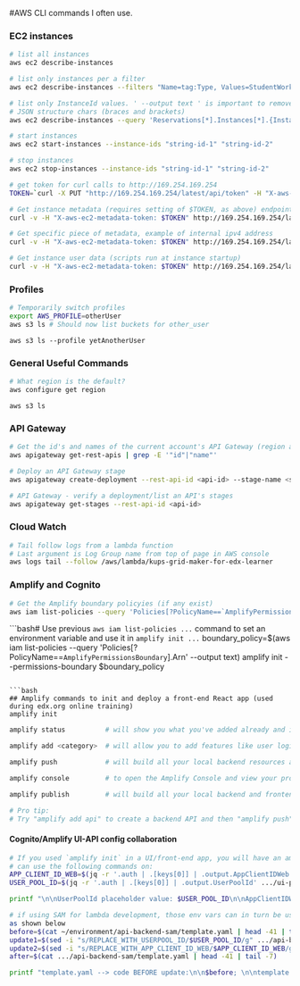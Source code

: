 #AWS CLI commands I often use.

### EC2 instances
```bash
# list all instances
aws ec2 describe-instances
```

```bash
# list only instances per a filter
aws ec2 describe-instances --filters "Name=tag:Type, Values=StudentWorkstation"
```

```bash
# list only InstanceId values. ' --output text ' is important to remove the 
# JSON structure chars (braces and brackets)
aws ec2 describe-instances --query 'Reservations[*].Instances[*].{Instance:InstanceId}' --output text
```

```bash
# start instances
aws ec2 start-instances --instance-ids "string-id-1" "string-id-2"
```

```bash
# stop instances
aws ec2 stop-instances --instance-ids "string-id-1" "string-id-2"
```

```bash
# get token for curl calls to http://169.254.169.254
TOKEN=`curl -X PUT "http://169.254.169.254/latest/api/token" -H "X-aws-ec2-metadata-token-ttl-seconds: 21600"`
```

```bash
# Get instance metadata (requires setting of $TOKEN, as above) endpoints
curl -v -H "X-aws-ec2-metadata-token: $TOKEN" http://169.254.169.254/latest/meta-data/
```

```bash
# Get specific piece of metadata, example of internal ipv4 address
curl -v -H "X-aws-ec2-metadata-token: $TOKEN" http://169.254.169.254/latest/meta-data/local-ipv4 
```

```bash
# Get instance user data (scripts run at instance startup)
curl -v -H "X-aws-ec2-metadata-token: $TOKEN" http://169.254.169.254/latest/user-data
```

### Profiles
```bash
# Temporarily switch profiles
export AWS_PROFILE=otherUser
aws s3 ls # Should now list buckets for other_user
```

```bash# Run a command with a different profile
aws s3 ls --profile yetAnotherUser
```

### General Useful Commands
``` bash
# What region is the default?
aws configure get region
```

```bash# List S3 buckets (and check if your SSO login/environment vars/default creds and profile are set where you think they are
aws s3 ls
```

### API Gateway
```bash
# Get the id's and names of the current account's API Gateway (region and account must be setup previously)
aws apigateway get-rest-apis | grep -E '"id"|"name"'
```

```bash
# Deploy an API Gateway stage
aws apigateway create-deployment --rest-api-id <api-id> --stage-name <stage-name>
```

```bash
# API Gateway - verify a deployment/list an API's stages
aws apigateway get-stages --rest-api-id <api-id>
```

### Cloud Watch
``` bash
# Tail follow logs from a lambda function
# Last argument is Log Group name from top of page in AWS console
aws logs tail --follow /aws/lambda/kups-grid-maker-for-edx-learner
```

### Amplify and Cognito
```bash
# Get the Amplify boundary policyies (if any exist)
aws iam list-policies --query 'Policies[?PolicyName==`AmplifyPermissionsBoundary`].Arn' --output text
```

```bash# Use previous `aws iam list-policies ...` command to set an environment variable and use it in `amplify init ...`
boundary_policy=$(aws iam list-policies --query 'Policies[?PolicyName==`AmplifyPermissionsBoundary`].Arn' --output text)
amplify init --permissions-boundary $boundary_policy
```

```bash
## Amplify commands to init and deploy a front-end React app (used during edx.org online training)
amplify init
```

```bash
amplify status          # will show you what you've added already and if it's locally configured or deployed
```

```bash
amplify add <category>  # will allow you to add features like user login or a backend API
```

```bash
amplify push            # will build all your local backend resources and provision it in the cloud
```

```bash
amplify console         # to open the Amplify Console and view your project status
```

```bash
amplify publish         # will build all your local backend and frontend resources (if you have hosting category added) and provision it in the cloud 

# Pro tip:
# Try "amplify add api" to create a backend API and then "amplify push" to deploy everything
```

#### Cognito/Amplify UI-API config collaboration
```bash
# If you used `amplify init` in a UI/front-end app, you will have an amplify-meta.json file that you
# can use the following commands on:
APP_CLIENT_ID_WEB=$(jq -r '.auth | .[keys[0]] | .output.AppClientIDWeb' .../ui-project-like-react/amplify/backend/amplify-meta.json)
USER_POOL_ID=$(jq -r '.auth | .[keys[0]] | .output.UserPoolId' .../ui-project-like-react/amplify/backend/amplify-meta.json)

printf "\n\nUserPoolId placeholder value: $USER_POOL_ID\n\nAppClientIDWeb placeholder value: $APP_CLIENT_ID_WEB\n\n"
```

```bash
# if using SAM for lambda development, those env vars can in turn be used to update the template.yaml of the API
as shown below
before=$(cat ~/environment/api-backend-sam/template.yaml | head -41 | tail -7)
update1=$(sed -i "s/REPLACE_WITH_USERPOOL_ID/$USER_POOL_ID/g" .../api-backend-sam/template.yaml)
update2=$(sed -i "s/REPLACE_WITH_APP_CLIENT_ID_WEB/$APP_CLIENT_ID_WEB/g" .../api-backend-sam/template.yaml)
after=$(cat .../api-backend-sam/template.yaml | head -41 | tail -7)

printf "template.yaml --> code BEFORE update:\n\n$before; \n\ntemplate.yaml --> code AFTER update:\n\n $after\n\n"
```
